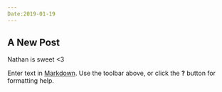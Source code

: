```yaml
---
Date:2019-01-19
---
```


## A New Post

Nathan is sweet <3 

Enter text in [Markdown](http://daringfireball.net/projects/markdown/). Use the toolbar above, or click the **?** button for formatting help.
